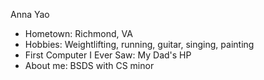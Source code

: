Anna Yao

- Hometown: Richmond, VA
- Hobbies: Weightlifting, running, guitar, singing, painting
- First Computer I Ever Saw: My Dad's HP
- About me: BSDS with CS minor

